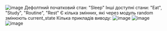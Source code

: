 ![image](https://github.com/hkorets/Day/assets/135333908/2e46ec7c-2e2b-4b8f-ae17-daf92cb048ca)
Дефолтний початковий стан: "Sleep"
Інші доступні стани:
"Eat", "Study", "Routine", "Rest"
Є кілька змінних, які через модуль random змінюють current_state
Кілька прикладів виводу:
![image](https://github.com/hkorets/Day/assets/135333908/a0fa0eda-87b0-46d5-afdf-e1b611c02c36)
![image](https://github.com/hkorets/Day/assets/135333908/8651ca1f-85cd-4f96-8746-a978d267348d)
![image](https://github.com/hkorets/Day/assets/135333908/0582a654-3805-4c8e-b400-86dd58050f82)

